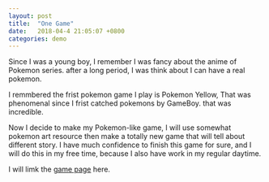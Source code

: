 ```yaml
---
layout: post
title:  "One Game"
date:   2018-04-4 21:05:07 +0800
categories: demo
---
```


Since I was a young boy, I remember I was fancy about the anime of Pokemon series. after a long period, I was think about I can have a real pokemon.

I remmbered the frist pokemon game I play is Pokemon Yellow, That was phenomenal since I frist catched pokemons by GameBoy. that was incredible.


Now I decide to make my Pokemon-like game, I will use somewhat pokemon art resource then make a totally new game that will tell about different story. I have much confidence to finish this game for sure, and I will do this in my free time, because I also have work in my regular daytime. 

I will limk the [game page]({{"./pk"|absolute_url}})  here.